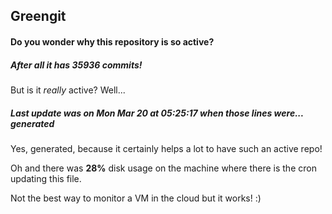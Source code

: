 ## Greengit

#### Do you wonder why this repository is so active?

##### After all it has 35936 commits!

But is it *really* active? Well...

##### Last update was on Mon Mar 20 at 05:25:17 when those lines were... generated

Yes, generated, because it certainly helps a lot to have such an active repo!

Oh and there was **28%** disk usage on the machine
where there is the cron updating this file.

Not the best way to monitor a VM in the cloud but it works! :)
